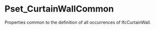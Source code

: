 # Pset_CurtainWallCommon

Properties common to the definition of all occurrences of IfcCurtainWall.
<!-- end of short definition -->

